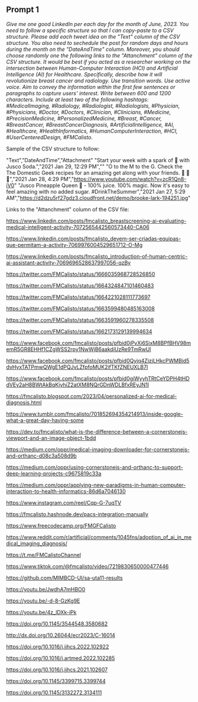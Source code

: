 ## Prompt 1

*Give me one good LinkedIn per each day for the month of June, 2023. You need to follow a specific structure so that I can copy-paste to a CSV structure. Please add each tweet idea on the "Text" column of the CSV structure. You also need to sechedule the post for random days and hours during the month on the "DateAndTime" column. Moreover, you should choose randomly one the following links to the "Attanchment" column of the CSV structure. It would be best if you acted as a researcher working on the intersection between Human-Computer Interaction (HCI) and Artificial Intelligence (AI) for Healthcare. Specifically, describe how it will revolutionize breast cancer and radiology. Use transition words. Use active voice. Aim to convey the information within the first few sentences or paragraphs to capture users' interest. Write between 600 and 1200 characters. Include at least two of the following hashtags: #MedicalImaging, #Radiology, #Radiologist, #Radiologists, #Physician, #Physicians, #Doctor, #Doctors, #Clinician, #Clinicians, #Medicine, #PrecisionMedicine, #PersonalizedMedicine, #Breast, #Cancer, #BreastCancer, #BreastCancerDiagnosis, #ArtificialIntelligence, #AI, #Healthcare, #HealthInformatics, #HumanComputerInteraction, #HCI, #UserCenteredDesign, #FMCalisto.*

Sample of the CSV structure to follow:

"Text","DateAndTime","Attachment"
"Start your week with a spark of 🍉 with Jusco Soda.","2021 Jan 29, 12:29 PM",""
"O to the M to the G. Check the The Domestic Geek recipes for an amazing get along with your friends. 🍹 🍹 🍹","2021 Jan 28, 4:29 PM","https://www.youtube.com/watch?v=zcR1Qn8-iV0"
"Jusco Pineapple Queen 🍍 - 100% juice. 100% magic. Now it's easy to feel amazing with no added sugar. #DrinkTheSummer","2021 Jan 27, 5:29 AM","https://d2dzu5rf27gdz3.cloudfront.net/demo/brooke-lark-194251.jpg"

Links to the "Attanchment" column of the CSV file:

https://www.linkedin.com/posts/fmcalisto_breastscreening-ai-evaluating-medical-intelligent-activity-7072565442560573440-CA06

https://www.linkedin.com/posts/fmcalisto_devem-ser-criadas-equipas-que-permitam-a-activity-7069976004529651712-O-Mg

https://www.linkedin.com/posts/fmcalisto_introduction-of-human-centric-ai-assistant-activity-7069696528637997056-qzBy

https://twitter.com/FMCalisto/status/1666035968728526850

https://twitter.com/FMCalisto/status/1664324847101460483

https://twitter.com/FMCalisto/status/1664221028111773697

https://twitter.com/FMCalisto/status/1663599480485163008

https://twitter.com/FMCalisto/status/1663591960278335508

https://twitter.com/FMCalisto/status/1662173129139994634

https://www.facebook.com/fmcalisto/posts/pfbid0jPvXi6SixM8BPfBHV98memR5GR8EHHf1CZgWSS2rpy1NwWjB6aakdiUzRe9TmRwUl

https://www.facebook.com/fmcalisto/posts/pfbid0Qyjq4ZjzjLHkcPWMBid5dvHyxTATPmwQWgE1dPQJvLZfpfoMUK2ifTKfZNEUXLB7l

https://www.facebook.com/fmcalisto/posts/pfbid0giWyyhTRtCeYDPH4tHDdVEy2aH8BWtAkBqKjyhiZ2atXM8NQrGDnWDLBfxREyJN1l

https://fmcalisto.blogspot.com/2023/04/personalized-ai-for-medical-diagnosis.html

https://www.tumblr.com/fmcalisto/701852694354214913/inside-google-what-a-great-day-having-some

https://dev.to/fmcalisto/what-is-the-difference-between-a-cornerstonejs-viewport-and-an-image-object-1bdd

https://medium.com/oppr/medical-imaging-downloader-for-cornerstonejs-and-orthanc-d08c3a508d9b

https://medium.com/oppr/using-cornerstonejs-and-orthanc-to-support-deep-learning-projects-c9675819c33a

https://medium.com/oppr/applying-new-paradigms-in-human-computer-interaction-to-health-informatics-86d6a7046130

https://www.instagram.com/reel/Cqp-G-7uqTV

https://fmcalisto.hashnode.dev/pacs-integration-manually

https://www.freecodecamp.org/FMGFCalisto

https://www.reddit.com/r/artificial/comments/1045fns/adoption_of_ai_in_medical_imaging_diagnosis/

https://t.me/FMCalistoChannel

https://www.tiktok.com/@fmcalisto/video/7219830650000477446

https://github.com/MIMBCD-UI/sa-uta11-results

https://youtu.be/JwdhA7mHBO0

https://youtu.be/-d-8-GzKg9E

https://youtu.be/4z_lDXk-iPk

https://doi.org/10.1145/3544548.3580682

http://dx.doi.org/10.26044/ecr2023/C-16014

https://doi.org/10.1016/j.ijhcs.2022.102922

https://doi.org/10.1016/j.artmed.2022.102285

https://doi.org/10.1016/j.ijhcs.2021.102607

https://doi.org/10.1145/3399715.3399744

https://doi.org/10.1145/3132272.3134111